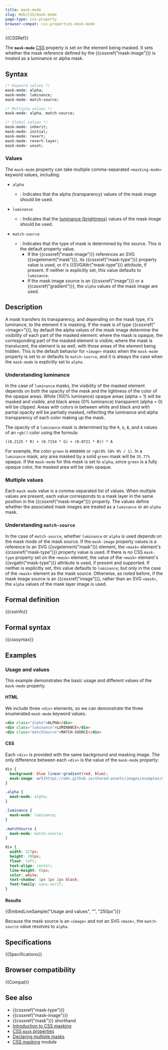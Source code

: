 ```yaml
---
title: mask-mode
slug: Web/CSS/mask-mode
page-type: css-property
browser-compat: css.properties.mask-mode
---
```


{{CSSRef}}

The **`mask-mode`** [CSS](/en-US/docs/Web/CSS) property is set on the element being masked. It sets whether the mask reference defined by the {{cssxref("mask-image")}} is treated as a luminance or alpha mask.

## Syntax

```css
/* Keyword values */
mask-mode: alpha;
mask-mode: luminance;
mask-mode: match-source;

/* Multiple values */
mask-mode: alpha, match-source;

/* Global values */
mask-mode: inherit;
mask-mode: initial;
mask-mode: revert;
mask-mode: revert-layer;
mask-mode: unset;
```

### Values

The `mask-mode` property can take multiple comma-separated `<masking-mode>` keyword values, including:

- `alpha`

  - : Indicates that the alpha (transparency) values of the mask image should be used.

- `luminance`

  - : Indicates that the [luminance (brightness)](#understanding_luminance) values of the mask image should be used.

- `match-source`
  - : Indicates that the type of mask is determined by the source. This is the default property value.
    - If the {{cssxref("mask-image")}} references an SVG {{svgelement("mask")}}, its {{cssxref("mask-type")}} property value is used, or it's {{SVGAttr("mask-type")}} attribute, if present. If neither is explicitly set, this value defaults to `luminance`.
    - If the mask image source is an {{cssxref("image")}} or a {{cssxref("gradient")}}, the `alpha` values of the mask image are used.

## Description

A mask transfers its transparency, and depending on the mask type, it's luminance, to the element it is masking.
If the mask is of type {{cssxref("&lt;image&gt;")}}, by default the alpha values of the mask image determine the visibility of each part of the masked element: where the mask is opaque, the corresponding part of the masked element is visible; where the mask is translucent, the element is as well, with those areas of the element being hidden. This is the default behavior for `<image>` masks when the `mask-mode` property is set to or defaults to `match-source`, and it is always the case when the `mask-mode` is explicitly set to `alpha`.

### Understanding luminance

In the case of `luminance` masks, the visibility of the masked element depends on both the opacity of the mask and the lightness of the color of the opaque areas. White (100% luminance) opaque areas (alpha = 1) will be masked and visible, and black areas (0% luminance) transparent (alpha = 0) will be clipped. Areas with colors in between white and black and with partial opacity will be partially masked, reflecting the luminance and alpha transparency of each color making up the mask.

The opacity of a `luminance` mask is determined by the `R`, `G`, `B`, and `A` values of an `rgb()` color using the formula:

`((0.2125 * R) + (0.7154 * G) + (0.0721 * B)) * A`

For example, the color `green` is `#008000` or `rgb(0% 50% 0% / 1)`. In a `luminance` mask, any area masked by a solid `green` mask will be `35.77%` opaque. If the `mask-mode` for this mask is set to `alpha`, since `green` is a fully opaque color, the masked area will be `100%` opaque.

### Multiple values

Each `mask-mode` value is a comma-separated list of values. When multiple values are present, each value corresponds to a mask layer in the same position in the {{cssxref("mask-image")}} property. The values define whether the associated mask images are treated as a `luminance` or an `alpha` mask.

### Understanding `match-source`

In the case of `match-source`, whether `luminance` or `alpha` is used depends on the mask mode of the mask source. If the `mask-image` property values is a reference to an SVG {{svgelement("mask")}} element, the `<mask>` element's {{cssxref("mask-type")}} property value is used. If there is no CSS `mask-type` property set on the `<mask>` element, the value of the `<mask>` element's {{svgattr("mask-type")}} attribute is used, if present and supported. If neither is explicitly set, this value defaults to `luminance`; but only in the case of the `<mask>` element as the mask source. Otherwise, as noted before, if the mask image source is an {{cssxref("image")}}, rather than an SVG `<mask>`, the `alpha` values of the mask layer image is used.

## Formal definition

{{cssinfo}}

## Formal syntax

{{csssyntax}}

## Examples

### Usage and values

This example demonstrates the basic usage and different values of the `mask-mode` property.

#### HTML

We include three `<div>` elements, so we can demonstrate the three enumerated `mask-mode` keyword values.

```html
<div class="alpha">ALPHA</div>
<div class="luminance">LUMINANCE</div>
<div class="matchSource">MATCH-SOURCE</div>
```

#### CSS

Each `<div>` is provided with the same background and masking image. The only difference between each `<div>` is the value of the `mask-mode` property:

```css
div {
  background: blue linear-gradient(red, blue);
  mask-image: url(https://mdn.github.io/shared-assets/images/examples/mdn.svg);
}

.alpha {
  mask-mode: alpha;
}

.luminance {
  mask-mode: luminance;
}

.matchSource {
  mask-mode: match-source;
}
```

```css hidden
div {
  width: 227px;
  height: 200px;
  float: left;
  text-align: center;
  line-height: 65px;
  color: white;
  text-shadow: 1px 1px 2px black;
  font-family: sans-serif;
}
```

#### Results

{{EmbedLiveSample("Usage and values", "", "250px")}}

Because the mask source is an `<image>` and not an SVG `<mask>`, the `match-source` value resolves to `alpha`.

## Specifications

{{Specifications}}

## Browser compatibility

{{Compat}}

## See also

- {{cssxref("mask-type")}}
- {{cssxref("mask-image")}}
- {{cssxref("mask")}} shorthand
- [Introduction to CSS masking](/en-US/docs/Web/CSS/CSS_masking/Masking)
- [CSS `mask` properties](/en-US/docs/Web/CSS/CSS_masking/Mask_properties)
- [Declaring multiple masks](/en-US/docs/Web/CSS/CSS_masking/Multiple_masks)
- [CSS masking](/en-US/docs/Web/CSS/CSS_masking) module
